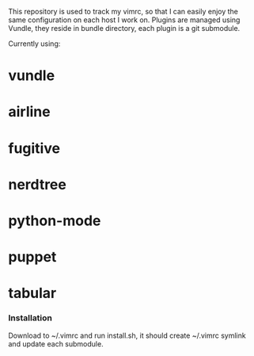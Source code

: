 This repository is used to track my vimrc, so that I can easily enjoy the same
configuration on each host I work on. Plugins are managed using Vundle, they
reside in bundle directory, each plugin is a git submodule.

Currently using:
# vundle
# airline
# fugitive
# nerdtree
# python-mode
# puppet
# tabular

### Installation
Download to ~/.vimrc and run install.sh, it should create ~/.vimrc symlink
and update each submodule.

